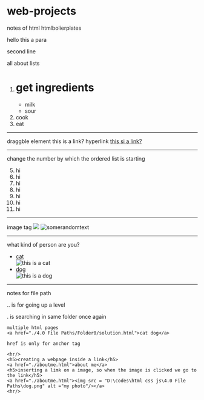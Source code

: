 # web-projects
notes of html
htmlbolierplates
<!doctype html>
<html lang="en"><!--this is for letting people knwo we r targeting english speakers-->
<head>
   <meta charset="UTF-8"><!--this is for the charteer settign like, some allow numebrs, or soem allow, complex maths formula, some allowe emojies.isilye-->
   <title>mywebnotes</title><!--This is the part thats shown in the chorme tab, like yt etc-->
</head>
<body>
    <p>hello this a para</p>
    <p>second line</p>
    <p>all about lists</p>
    <ol><li><h1> get ingredients</h1></li>
        <ul>
        <li>milk</li>
        <li>sour</li>
        </ul>
        <li>cook</li>
        <li>eat</li></ol>
    <hr/>
        draggble element
        <a draggable="true">this is a link?</a>
        hyperlink
        <a href= "https://www.udemy.com/">this si a link? </a>
    <hr/>
        <p>change the number by which the ordered list is starting</p>
        <ol start="5"><li>hi</li><li>hi</li><li>hi</li><li>hi</li><li>hi</li><li>hi</li><li>hi</li></ol>
        <hr/>
        image tag
        <img src = "addthelinkhere"/>
        <img src="httpsetcetc" alt="somerandomtext"/>
        <hr/>
        <p>what kind of person are you?</p>
        <ul>
            <li><a href = "https://encrypted-tbn0.gstatic.com/images?q=tbn:ANd9GcQCrjIMSvydc3ebU_4aAc0T86jcZsBu72p2ayFvTnveWQ&s" alt="this is a cat">cat</a></li>
            <img src = "https://encrypted-tbn0.gstatic.com/images?q=tbn:ANd9GcQCrjIMSvydc3ebU_4aAc0T86jcZsBu72p2ayFvTnveWQ&s" alt="this is a cat"/>
            <li><a href = "https://encrypted-tbn0.gstatic.com/images?q=tbn:ANd9GcR_5ElLfEoTtQIyOm38WiEMesfB6mUaP8Dl6g&usqp=CAU" alt="this is a dog">dog</a></li>
            <img src = "https://encrypted-tbn0.gstatic.com/images?q=tbn:ANd9GcR_5ElLfEoTtQIyOm38WiEMesfB6mUaP8Dl6g&usqp=CAU" alt="this is a dog"/></ul>
    <hr/>
    notes for file path
    <p>.. is for going up a level</p><p>. is searching in same folder once again</p>
    
    multiple html pages 
    <a href="./4.0 File Paths/Folder0/solution.html">cat dog</a>
    
    href is only for anchor tag
    
    <hr/>
    <h5>creating a webpage inside a link</h5>
    <a href="./aboutme.html">about me</a>
    <h5>inserting a limk on a image, so when the image is clicked we go to the link</h5>
    <a href="./aboutme.html"><img src = "D:\codes\html css js\4.0 File Paths\dog.png" alt ="my photo"/></a>
    <hr/>
</body>
</html>


